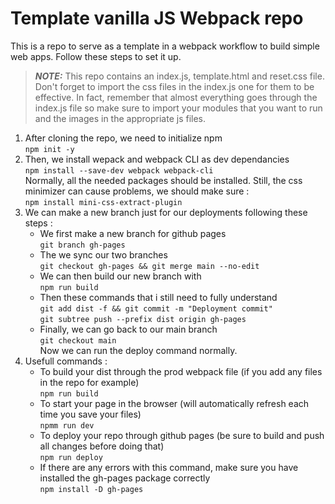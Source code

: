 # Template vanilla JS Webpack repo
This is a repo to serve as a template in a webpack workflow to build simple web apps.
Follow these steps to set it up.
> **_NOTE:_**  This repo contains an index.js, template.html and reset.css file. Don't forget to import the css files in the index.js one for them to be effective.
In fact, remember that almost everything goes through the index.js file so make sure to import your modules that you want to run and the images in the appropriate js files.
1. After cloning the repo, we need to initialize npm <br>
`npm init -y`
2. Then, we install wepack and webpack CLI as dev dependancies <br>
`npm install --save-dev webpack webpack-cli`<br>
Normally, all the needed packages should be installed. Still, the css minimizer can cause problems, we should make sure : <br>
`npm install mini-css-extract-plugin`
3. We can make a new branch just for our deployments following these steps : <br>
    - We first make a new branch for github pages <br>
    `git branch gh-pages`
    - The we sync our two branches <br>
    `git checkout gh-pages && git merge main --no-edit`
    - We can then build our new branch with <br>
    `npm run build`
    - Then these commands that i still need to fully understand <br>
    `git add dist -f && git commit -m "Deployment commit"`<br>
    `git subtree push --prefix dist origin gh-pages`
    - Finally, we can go back to our main branch <br>
    `git checkout main` <br>
    Now we can run the deploy command normally.
4. Usefull commands : <br>
    - To build your dist through the prod webpack file (if you add any files in the repo for example) <br>
    `npm run build`
    - To start your page in the browser (will automatically refresh each time you save your files) <br>
    `npmm run dev`
    - To deploy your repo through github pages (be sure to build and push all changes before doing that) <br>
    `npm run deploy`
    - If there are any errors with this command, make sure you have installed the gh-pages package correctly <br>
    `npm install -D gh-pages`